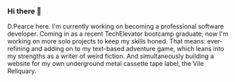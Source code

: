 ### Hi there 👋

D.Pearce here. I'm currently working on becoming a professional software developer. Coming in as a recent TechElevator bootcamp graduate; now I'm working on more solo projects to keep my skills honed. That means: ever-refining and adding on to my text-based adventure game, which leans into my strengths as a writer of weird fiction. And simultaneously building a website for my own underground metal cassette tape label, the Vile Reliquary. 

<!--
**DPearce412/DPearce412** is a ✨ _special_ ✨ repository because its `README.md` (this file) appears on your GitHub profile.

Here are some ideas to get you started:

- 🔭 I’m currently working on ...
- 🌱 I’m currently learning ...
- 👯 I’m looking to collaborate on ...
- 🤔 I’m looking for help with ...
- 💬 Ask me about ...
- 📫 How to reach me: ...
- 😄 Pronouns: ...
- ⚡ Fun fact: ...
-->


